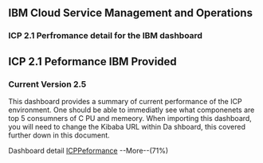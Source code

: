 ## IBM Cloud Service Management and Operations
### ICP 2.1 Perfromance detail for the IBM dashboard
##

## ICP 2.1 Peformance IBM Provided
### Current Version 2.5
This dashboard provides a summary of current performance of the ICP environment.
 One should be able to immediatly see what componenets are top 5 consumners of C
PU and memeory.
When importing this dashboard, you will need to change the  Kibaba URL within Da
shboard, this covered further down in this document.

Dashboard detail [ICPPeformance](ICPPerformanceDetail.md)
--More--(71%)

